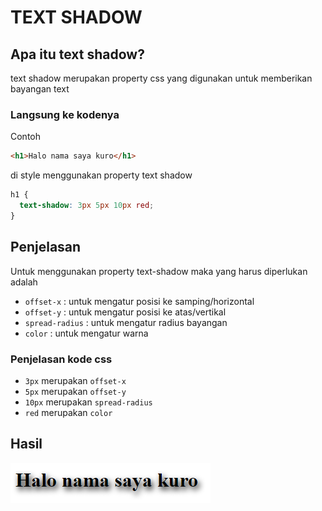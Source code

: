 # TEXT SHADOW

## Apa itu text shadow?

text shadow merupakan property css yang digunakan untuk memberikan bayangan text

### Langsung ke kodenya

Contoh

```html
<h1>Halo nama saya kuro</h1>
```

di style menggunakan property text shadow

```css
h1 {
  text-shadow: 3px 5px 10px red;
}
```

## Penjelasan

Untuk menggunakan property text-shadow maka yang harus diperlukan adalah

- `offset-x` : untuk mengatur posisi ke samping/horizontal
- `offset-y` : untuk mengatur posisi ke atas/vertikal
- `spread-radius` : untuk mengatur radius bayangan
- `color` : untuk mengatur warna

### Penjelasan kode css

- `3px` merupakan `offset-x`
- `5px` merupakan `offset-y`
- `10px` merupakan `spread-radius`
- `red` merupakan `color`

## Hasil

![CSS textShadow](text-shadow.png)
